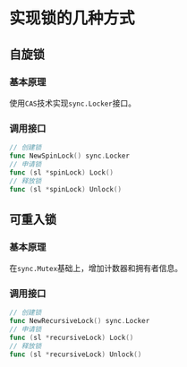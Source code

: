 # 实现锁的几种方式
## 自旋锁
### 基本原理
使用`CAS`技术实现`sync.Locker`接口。
### 调用接口
```go
// 创建锁
func NewSpinLock() sync.Locker
// 申请锁
func (sl *spinLock) Lock()
// 释放锁
func (sl *spinLock) Unlock() 
```

## 可重入锁
### 基本原理
在`sync.Mutex`基础上，增加计数器和拥有者信息。
### 调用接口
```go
// 创建锁
func NewRecursiveLock() sync.Locker
// 申请锁
func (sl *recursiveLock) Lock()
// 释放锁
func (sl *recursiveLock) Unlock() 
```
